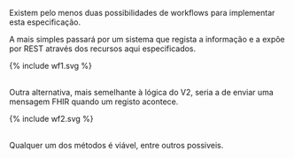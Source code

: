 Existem pelo menos duas possibilidades de workflows para implementar esta especificação.

A mais simples passará por um sistema que regista a informação e a expôe por REST através dos recursos aqui especificados.

<div>{% include wf1.svg %}</div>
<br clear="all"/>


Outra alternativa, mais semelhante à lógica do V2, seria a de enviar uma mensagem FHIR quando um registo acontece.

<div>{% include wf2.svg %}</div>
<br clear="all"/>

Qualquer um dos métodos é viável, entre outros possiveis.
